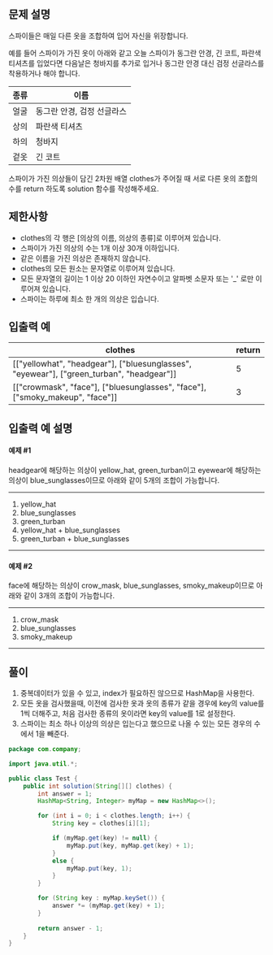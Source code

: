 ## 문제 설명

스파이들은 매일 다른 옷을 조합하여 입어 자신을 위장합니다.

예를 들어 스파이가 가진 옷이 아래와 같고 오늘 스파이가 동그란 안경, 긴 코트, 파란색 티셔츠를 입었다면 다음날은 청바지를 추가로 입거나 동그란 안경 대신 검정 선글라스를 착용하거나 해야 합니다.

|종류|이름|
|--|----|
|얼굴|동그란 안경, 검정 선글라스|
|상의|파란색 티셔츠|
|하의|청바지|
|겉옷|긴 코트|

스파이가 가진 의상들이 담긴 2차원 배열 clothes가 주어질 때 서로 다른 옷의 조합의 수를 return 하도록 solution 함수를 작성해주세요.

## 제한사항
- clothes의 각 행은 [의상의 이름, 의상의 종류]로 이루어져 있습니다.
- 스파이가 가진 의상의 수는 1개 이상 30개 이하입니다.
- 같은 이름을 가진 의상은 존재하지 않습니다.
- clothes의 모든 원소는 문자열로 이루어져 있습니다.
- 모든 문자열의 길이는 1 이상 20 이하인 자연수이고 알파벳 소문자 또는 '_' 로만 이루어져 있습니다.
- 스파이는 하루에 최소 한 개의 의상은 입습니다.

## 입출력 예
|clothes|return|
|--|--|
|[["yellowhat", "headgear"], ["bluesunglasses", "eyewear"], ["green_turban", "headgear"]]|5|
|[["crowmask", "face"], ["bluesunglasses", "face"], ["smoky_makeup", "face"]]|3|

## 입출력 예 설명

#### 예제 #1
headgear에 해당하는 의상이 yellow_hat, green_turban이고 eyewear에 해당하는 의상이 blue_sunglasses이므로 아래와 같이 5개의 조합이 가능합니다.

------------------
1. yellow_hat
2. blue_sunglasses
3. green_turban
4. yellow_hat + blue_sunglasses
5. green_turban + blue_sunglasses
------------------

#### 예제 #2
face에 해당하는 의상이 crow_mask, blue_sunglasses, smoky_makeup이므로 아래와 같이 3개의 조합이 가능합니다.

------------------
1. crow_mask
2. blue_sunglasses
3. smoky_makeup
------------------

## 풀이
1. 중복데이터가 있을 수 있고, index가 필요하진 않으므로 HashMap을 사용한다.
2. 모든 옷을 검사했을때, 이전에 검사한 옷과 옷의 종류가 같을 경우에 key의 value를 1씩 더해주고, 처음 검사한 종류의 옷이라면 key의 value를 1로 설정한다.
3. 스파이는 최소 하나 이상의 의상은 입는다고 했으므로 나올 수 있는 모든 경우의 수에서 1을 빼준다.

```JAVA
package com.company;

import java.util.*;

public class Test {
    public int solution(String[][] clothes) {
        int answer = 1;
        HashMap<String, Integer> myMap = new HashMap<>();

        for (int i = 0; i < clothes.length; i++) {
            String key = clothes[i][1];

            if (myMap.get(key) != null) {
                myMap.put(key, myMap.get(key) + 1);
            }
            else {
                myMap.put(key, 1);
            }
        }

        for (String key : myMap.keySet()) {
            answer *= (myMap.get(key) + 1);
        }
        
        return answer - 1;
    }
}
